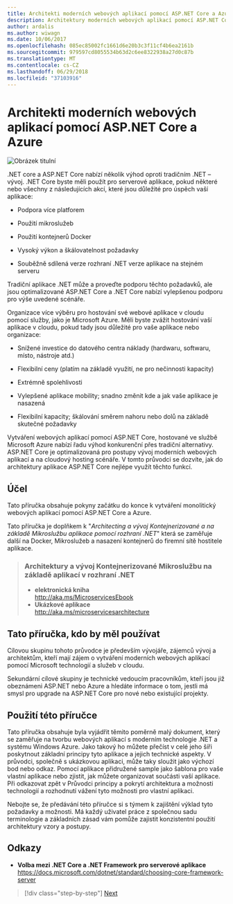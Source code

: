```yaml
---
title: Architekti moderních webových aplikací pomocí ASP.NET Core a Azure
description: Architektury moderních webových aplikací pomocí ASP.NET Core a Azure | Úvod
author: ardalis
ms.author: wiwagn
ms.date: 10/06/2017
ms.openlocfilehash: 085ec85002fc1661d6e20b3c3f11cf4b6ea2161b
ms.sourcegitcommit: 979597cd8055534b63d2c6ee8322938a27d0c87b
ms.translationtype: MT
ms.contentlocale: cs-CZ
ms.lasthandoff: 06/29/2018
ms.locfileid: "37103916"
---
```

# <a name="architect-modern-web-applications-with-aspnet-core-and-azure"></a>Architekti moderních webových aplikací pomocí ASP.NET Core a Azure

![Obrázek titulní](./media/cover.jpg)


.NET core a ASP.NET Core nabízí několik výhod oproti tradičním .NET – vývoj. .NET Core byste měli použít pro serverové aplikace, pokud některé nebo všechny z následujících akcí, které jsou důležité pro úspěch vaší aplikace:

-   Podpora více platforem

-   Použití mikroslužeb

-   Použití kontejnerů Docker

-   Vysoký výkon a škálovatelnost požadavky

-   Souběžně sdílená verze rozhraní .NET verze aplikace na stejném serveru

Tradiční aplikace .NET může a proveďte podporu těchto požadavků, ale jsou optimalizované ASP.NET Core a .NET Core nabízí vylepšenou podporu pro výše uvedené scénáře.

Organizace více výběru pro hostování své webové aplikace v cloudu pomocí služby, jako je Microsoft Azure. Měli byste zvážit hostování vaší aplikace v cloudu, pokud tady jsou důležité pro vaše aplikace nebo organizace:

-   Snížené investice do datového centra náklady (hardwaru, softwaru, místo, nástroje atd.)

-   Flexibilní ceny (platím na základě využití, ne pro nečinnosti kapacity)

-   Extrémně spolehlivosti

-   Vylepšené aplikace mobility; snadno změnit kde a jak vaše aplikace je nasazená

-   Flexibilní kapacity; škálování směrem nahoru nebo dolů na základě skutečné požadavky

Vytváření webových aplikací pomocí ASP.NET Core, hostované ve službě Microsoft Azure nabízí řadu výhod konkurenční přes tradiční alternativy. ASP.NET Core je optimalizovaná pro postupy vývoj moderních webových aplikací a na cloudový hosting scénáře. V tomto průvodci se dozvíte, jak do architektury aplikace ASP.NET Core nejlépe využít těchto funkcí.

## <a name="purpose"></a>Účel

Tato příručka obsahuje pokyny začátku do konce k vytváření monolitický webových aplikací pomocí ASP.NET Core a Azure.

Tato příručka je doplňkem k "*Architecting a vývoj Kontejnerizované a na základě Mikroslužbu aplikace pomocí rozhraní .NET*" která se zaměřuje další na Docker, Mikroslužeb a nasazení kontejnerů do firemní sítě hostitele aplikace.

> ### <a name="architecting-and-developing-containerized-microservice-based-apps-in-net"></a>Architektury a vývoj Kontejnerizované Mikroslužbu na základě aplikací v rozhraní .NET
> - **elektronická kniha**  
> <http://aka.ms/MicroservicesEbook>
> - **Ukázkové aplikace**  
> <http://aka.ms/microservicesarchitecture>

## <a name="who-should-use-this-guide"></a>Tato příručka, kdo by měl používat

Cílovou skupinu tohoto průvodce je především vývojáře, zájemců vývoj a architektům, kteří mají zájem o vytváření moderních webových aplikací pomocí Microsoft technologií a služeb v cloudu.

Sekundární cílové skupiny je technické vedoucím pracovníkům, kteří jsou již obeznámeni ASP.NET nebo Azure a hledáte informace o tom, jestli má smysl pro upgrade na ASP.NET Core pro nové nebo existující projekty.

## <a name="how-you-can-use-this-guide"></a>Použití této příručce

Tato příručka obsahuje byla vyjádřit těmito poměrně malý dokument, který se zaměřuje na tvorbu webových aplikací s moderním technologie .NET a systému Windows Azure. Jako takový ho můžete přečíst v celé jeho šíři poskytnout základní principy tyto aplikace a jejich technické aspekty. V průvodci, společně s ukázkovou aplikaci, může taky sloužit jako výchozí bod nebo odkaz. Pomocí aplikace přidružené sample jako šablona pro vaše vlastní aplikace nebo zjistit, jak můžete organizovat součásti vaší aplikace. Při odkazovat zpět v Průvodci principy a pokrytí architektura a možnosti technologií a rozhodnutí vážení tyto možnosti pro vlastní aplikaci.

Nebojte se, že předávání této příručce si s týmem k zajištění výklad tyto požadavky a možnosti. Má každý uživatel práce z společnou sadu terminologie a základních zásad vám pomůže zajistit konzistentní použití architektury vzory a postupy.

## <a name="references"></a>Odkazy
- **Volba mezi .NET Core a .NET Framework pro serverové aplikace**  
<https://docs.microsoft.com/dotnet/standard/choosing-core-framework-server>

>[!div class="step-by-step"]
[Next](modern-web-applications-characteristics.md)
